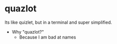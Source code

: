 quazlot
=======

Its like quizlet, but in a terminal and super simplified.

* Why "quazlot?"
  * Because I am bad at names
